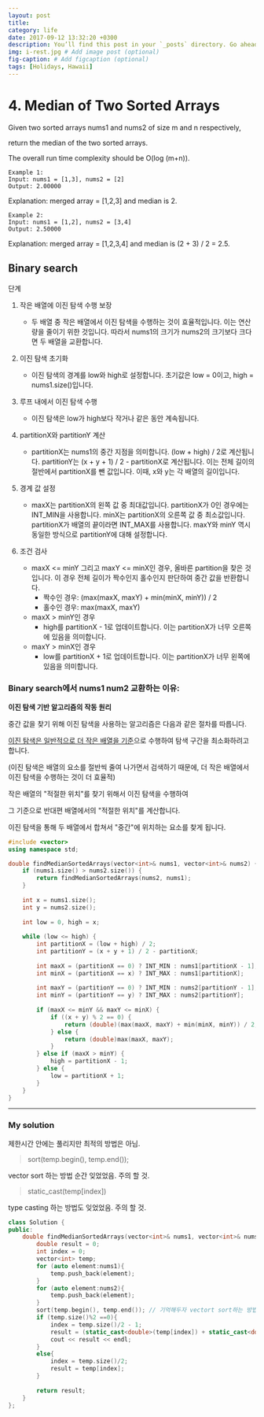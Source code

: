 ```yaml
---
layout: post
title: 
category: life
date: 2017-09-12 13:32:20 +0300
description: You’ll find this post in your `_posts` directory. Go ahead and edit it and re-build the site to see your changes. # Add post description (optional)
img: i-rest.jpg # Add image post (optional)
fig-caption: # Add figcaption (optional)
tags: [Holidays, Hawaii]
---
```



# 4. Median of Two Sorted Arrays

Given two sorted arrays nums1 and nums2 of size m and n respectively, 

return the median of the two sorted arrays.

The overall run time complexity should be O(log (m+n)).


    Example 1:
    Input: nums1 = [1,3], nums2 = [2]
    Output: 2.00000

Explanation: merged array = [1,2,3] and median is 2.

    Example 2:
    Input: nums1 = [1,2], nums2 = [3,4]
    Output: 2.50000

Explanation: merged array = [1,2,3,4] and median is (2 + 3) / 2 = 2.5.



## Binary search

단계

1. 작은 배열에 이진 탐색 수행 보장 
   - 두 배열 중 작은 배열에서 이진 탐색을 수행하는 것이 효율적입니다. 이는 연산량을 줄이기 위한 것입니다. 따라서 nums1의 크기가 nums2의 크기보다 크다면 두 배열을 교환합니다.

2. 이진 탐색 초기화
   - 이진 탐색의 경계를 low와 high로 설정합니다. 초기값은 low = 0이고, high = nums1.size()입니다.

3. 루프 내에서 이진 탐색 수행
   - 이진 탐색은 low가 high보다 작거나 같은 동안 계속됩니다.

4. partitionX와 partitionY 계산
   - partitionX는 nums1의 중간 지점을 의미합니다. (low + high) / 2로 계산됩니다.
partitionY는 (x + y + 1) / 2 - partitionX로 계산됩니다. 이는 전체 길이의 절반에서 partitionX를 뺀 값입니다. 이때, x와 y는 각 배열의 길이입니다.

5. 경계 값 설정
   - maxX는 partitionX의 왼쪽 값 중 최대값입니다. partitionX가 0인 경우에는 INT_MIN을 사용합니다. minX는 partitionX의 오른쪽 값 중 최소값입니다. partitionX가 배열의 끝이라면 INT_MAX를 사용합니다. maxY와 minY 역시 동일한 방식으로 partitionY에 대해 설정합니다.

6. 조건 검사
   - maxX <= minY 그리고 maxY <= minX인 경우, 올바른 partition을 찾은 것입니다. 이 경우 전체 길이가 짝수인지 홀수인지 판단하여 중간 값을 반환합니다.
     - 짝수인 경우: (max(maxX, maxY) + min(minX, minY)) / 2
     - 홀수인 경우: max(maxX, maxY)
   - maxX > minY인 경우
     - high를 partitionX - 1로 업데이트합니다. 이는 partitionX가 너무 오른쪽에 있음을 의미합니다.
   - maxY > minX인 경우
     - low를 partitionX + 1로 업데이트합니다. 이는 partitionX가 너무 왼쪽에 있음을 의미합니다.


### Binary search에서 nums1 num2 교환하는 이유:

**이진 탐색 기반 알고리즘의 작동 원리**

중간 값을 찾기 위해 이진 탐색을 사용하는 알고리즘은 다음과 같은 절차를 따릅니다.

<u>이진 탐색은 일반적으로 더 작은 배열을 기준</u>으로 수행하여 탐색 구간을 최소화하려고 합니다.

(이진 탐색은 배열의 요소를 절반씩 줄여 나가면서 검색하기 때문에, 더 작은 배열에서 이진 탐색을 수행하는 것이 더 효율적)

작은 배열의 "적절한 위치"를 찾기 위해서 이진 탐색을 수행하여 

그 기준으로 반대편 배열에서의 "적절한 위치"를 계산합니다.

이진 탐색을 통해 두 배열에서 합쳐서 "중간"에 위치하는 요소를 찾게 됩니다.


```cpp
#include <vector>
using namespace std;

double findMedianSortedArrays(vector<int>& nums1, vector<int>& nums2) {
    if (nums1.size() > nums2.size()) {
        return findMedianSortedArrays(nums2, nums1);
    }
    
    int x = nums1.size();
    int y = nums2.size();
    
    int low = 0, high = x;
    
    while (low <= high) {
        int partitionX = (low + high) / 2;
        int partitionY = (x + y + 1) / 2 - partitionX;
        
        int maxX = (partitionX == 0) ? INT_MIN : nums1[partitionX - 1];
        int minX = (partitionX == x) ? INT_MAX : nums1[partitionX];
        
        int maxY = (partitionY == 0) ? INT_MIN : nums2[partitionY - 1];
        int minY = (partitionY == y) ? INT_MAX : nums2[partitionY];
        
        if (maxX <= minY && maxY <= minX) {
            if ((x + y) % 2 == 0) {
                return (double)(max(maxX, maxY) + min(minX, minY)) / 2;
            } else {
                return (double)max(maxX, maxY);
            }
        } else if (maxX > minY) {
            high = partitionX - 1;
        } else {
            low = partitionX + 1;
        }
    }
}
```


---

### My solution

제한시간 안에는 풀리지만 최적의 방법은 아님.

> sort(temp.begin(), temp.end());

vector sort 하는 방법 순간 잊었었음. 주의 할 것.

> static_cast<double>(temp[index])

type casting 하는 방법도 잊었었음. 주의 할 것.

```cpp
class Solution {
public:
    double findMedianSortedArrays(vector<int>& nums1, vector<int>& nums2) {
        double result = 0;
        int index = 0;
        vector<int> temp;
        for (auto element:nums1){
            temp.push_back(element);
        }
        for (auto element:nums2){
            temp.push_back(element);
        }
        sort(temp.begin(), temp.end()); // 기억해두자 vectort sort하는 방법 까먹었음
        if (temp.size()%2 ==0){
            index = temp.size()/2 - 1;
            result = (static_cast<double>(temp[index]) + static_cast<double>(temp[index+1]))/2 ; //이걸까먹음static_cast<double>;
            cout << result << endl;
        } 
        else{
            index = temp.size()/2;
            result = temp[index];
        }
        
        return result;
    }
};
```
